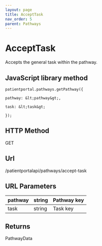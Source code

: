```yaml
---
layout: page
title: AcceptTask
nav_order: 5
parent: Pathways
---
```


# AcceptTask

Accepts the general task within the pathway.

## JavaScript library method

```
patientportal.pathways.getPathway({

pathway: &lt;pathway&gt;,

task: &lt;task&gt;

});
```

## HTTP Method

GET

## ****Url****

/patientportalapi/pathways/accept-task

## URL Parameters

| pathway | string | Pathway key |
| --- | --- | --- |
| task | string | Task key |

## Returns

PathwayData
